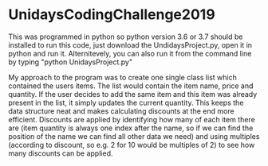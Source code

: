 # UnidaysCodingChallenge2019
This was programmed in python so python version 3.6 or 3.7 should be installed to run this code, just download the UndidaysProject.py, open it in python and run it. Alternitevely, you can also run it from the command line by typing "python UnidaysProject.py"

My approach to the program was to create one single class list which contained the users items. The list would contain the item name, price and quantity. If the user decides to add the same item and this item was already present in the list, it simply updates the current quantity. This keeps the data structure neat and makes calculating discounts at the end more efficient. Discounts are applied by identifying how many of each item there are (item quantity is always one index after the name, so if we can find the position of the name we can find all other data we need) and using multiples (according to discount, so e.g. 2 for 10 would be multiples of 2) to see how many discounts can be applied. 
